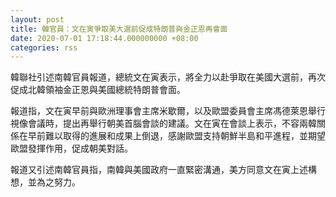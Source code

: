```yaml
---
layout: post
title: 韓官員：文在寅爭取美大選前促成特朗普與金正恩再會面
date: 2020-07-01 17:18:44.000000000 +08:00
categories: rss
---
```


韓聯社引述南韓官員報道，總統文在寅表示，將全力以赴爭取在美國大選前，再次促成北韓領袖金正恩與美國總統特朗普會面。

報道指，文在寅早前與歐洲理事會主席米歇爾，以及歐盟委員會主席馮德萊恩舉行視像會議時，提出再舉行朝美首腦會談的建議。文在寅在會談上表示，不容兩韓關係在早前難以取得的進展和成果上倒退，感謝歐盟支持朝鮮半島和平進程，並期望歐盟發揮作用，促成朝美對話。

報道又引述南韓官員指，南韓與美國政府一直緊密溝通，美方同意文在寅上述構想，並為之努力。

